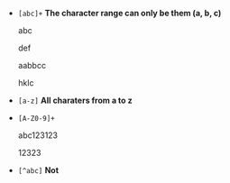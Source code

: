- `[abc]+` **The character range can only be them (a, b, c)**

    abc

    def

    aabbcc

    hklc

- `[a-z]` **All charaters from a to z**

- `[A-Z0-9]+`

    abc123123
    
    12323

- `[^abc]` **Not**